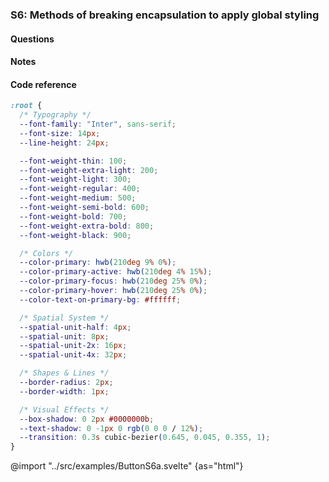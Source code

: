 ### S6: Methods of breaking encapsulation to apply global styling

#### Questions

#### Notes

#### Code reference

```css
:root {
  /* Typography */
  --font-family: "Inter", sans-serif;
  --font-size: 14px;
  --line-height: 24px;

  --font-weight-thin: 100;
  --font-weight-extra-light: 200;
  --font-weight-light: 300;
  --font-weight-regular: 400;
  --font-weight-medium: 500;
  --font-weight-semi-bold: 600;
  --font-weight-bold: 700;
  --font-weight-extra-bold: 800;
  --font-weight-black: 900;

  /* Colors */
  --color-primary: hwb(210deg 9% 0%);
  --color-primary-active: hwb(210deg 4% 15%);
  --color-primary-focus: hwb(210deg 25% 0%);
  --color-primary-hover: hwb(210deg 25% 0%);
  --color-text-on-primary-bg: #ffffff;

  /* Spatial System */
  --spatial-unit-half: 4px;
  --spatial-unit: 8px;
  --spatial-unit-2x: 16px;
  --spatial-unit-4x: 32px;

  /* Shapes & Lines */
  --border-radius: 2px;
  --border-width: 1px;

  /* Visual Effects */
  --box-shadow: 0 2px #0000000b;
  --text-shadow: 0 -1px 0 rgb(0 0 0 / 12%);
  --transition: 0.3s cubic-bezier(0.645, 0.045, 0.355, 1);
}
```

@import "../src/examples/ButtonS6a.svelte" {as="html"}
